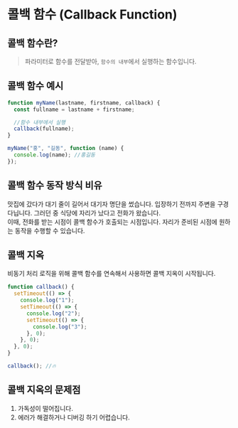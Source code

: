 # 콜백 함수 (Callback Function)

## 콜백 함수란?

> 파라미터로 함수를 전달받아, `함수의 내부`에서 실행하는 함수입니다.

## 콜백 함수 예시

```js
function myName(lastname, firstname, callback) {
  const fullname = lastname + firstname;

  //함수 내부에서 실행
  callback(fullname);
}

myName("홍", "길동", function (name) {
  console.log(name); //홍길동
});
```

## 콜백 함수 동작 방식 비유

맛집에 갔다가 대기 줄이 길어서 대기자 명단을 썼습니다. 입장하기 전까지 주변을 구경 다닙니다. 그러던 중 식당에 자리가 났다고 전화가 왔습니다. <br />
이때, 전화를 받는 시점이 콜백 함수가 호출되는 시점입니다. 자리가 준비된 시점에 원하는 동작을 수행할 수 있습니다.

## 콜백 지옥

비동기 처리 로직을 위해 콜백 함수를 연속해서 사용하면 콜백 지옥이 시작됩니다.

```js
function callback() {
  setTimeout(() => {
    console.log("1");
    setTimeout(() => {
      console.log("2");
      setTimeout(() => {
        console.log("3");
      }, 0);
    }, 0);
  }, 0);
}

callback(); //🔥
```

## 콜백 지옥의 문제점

1. 가독성이 떨어집니다.
2. 에러가 해결하거나 디버깅 하기 어렵습니다.
